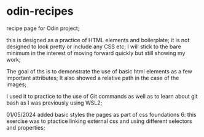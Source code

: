 # odin-recipes

recipe page for Odin project;

this is designed as a practice of HTML elements and boilerplate;
it is not designed to look pretty or include any CSS etc;
I will stick to the bare minimum in the interest of moving forward quickly but still showing my work;

The goal of ths is to demonstrate the use of basic html elements as a few important attributes;
It also showed a relative path in the case of the images;

I used it to practice to the use of Git commands as well as to learn about git bash as I was previously using WSL2;

01/05/2024
added basic styles the pages as part of css foundations 6: this exercise was to ptactice linking external css and using different selectors and properties;
